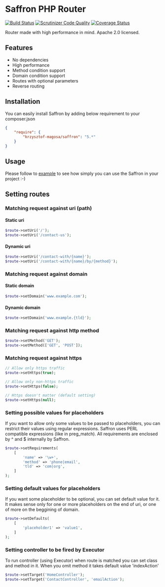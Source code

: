 # Saffron PHP Router
[![Build Status](https://travis-ci.org/krzysztof-magosa/saffron-php.svg?branch=master)](https://travis-ci.org/krzysztof-magosa/saffron-php)
[![Scrutinizer Code Quality](https://scrutinizer-ci.com/g/krzysztof-magosa/saffron-php/badges/quality-score.png?b=master)](https://scrutinizer-ci.com/g/krzysztof-magosa/saffron-php/?branch=master)
[![Coverage Status](https://img.shields.io/coveralls/krzysztof-magosa/saffron-php.svg)](https://coveralls.io/r/krzysztof-magosa/saffron-php?branch=master)

Router made with high performance in mind.
Apache 2.0 licensed.

## Features
* No dependencies
* High performance
* Method condition support
* Domain condition support
* Routes with optional parameters
* Reverse routing

## Installation
You can easily install Saffron by adding below requirement to your composer.json
```json
{
    "require": {
        "krzysztof-magosa/saffron": "5.*"
    }
}
```

## Usage
Please follow to [example](https://github.com/krzysztof-magosa/saffron-php/tree/master/example)
to see how simply you can use the Saffron in your project :-)

## Setting routes

### Matching request against uri (path)
#### Static uri
```php
$route->setUri('/');
$route->setUri('/contact-us');
```

#### Dynamic uri
```php
$route->setUri('/contact-with/{name}');
$route->setUri('/contact-with/{name}/by/{method}');
```

### Matching request against domain
#### Static domain
```php
$route->setDomain('www.example.com');
```

#### Dynamic domain
```php
$route->setDomain('www.example.{tld}');
```

### Matching request against http method
```php
$route->setMethod('GET');
$route->setMethod(['GET', 'POST']);
```

### Matching request against https

```php
// Allow only https traffic
$route->setHttps(true);

// Allow only non-https traffic
$route->setHttps(false);

// Https doesn't matter (default setting)
$route->setHttps(null);
```

### Setting possible values for placeholders
If you want to allow only some values to be passed to placeholders, you can restrict their values using regular expressions.
Saffron uses PERL compatible expressions (like in preg_match). All requirements are enclosed by ^ and $ internally by Saffron.
```php
$route->setRequirements(
    [
        'name' => '\w+',
        'method' => 'phone|email',
        'tld' => 'com|org',
    ]
);
```

### Setting default values for placeholders
If you want some placeholder to be optional, you can set default value for it.
It makes sense only for one or more placeholders on the end of uri, or one of more on the beggining of domain.
```php
$route->setDefaults(
    [
        'placeholder1' => 'value1',
    ]
);
```

### Setting controller to be fired by Executor
To run controller (using Executor) when route is matched you can set class and method in it.
When you omit method it takes default value 'indexAction'
```php
$route->setTarget('HomeController');
$route->setTarget('ContactController', 'emailAction');
```
